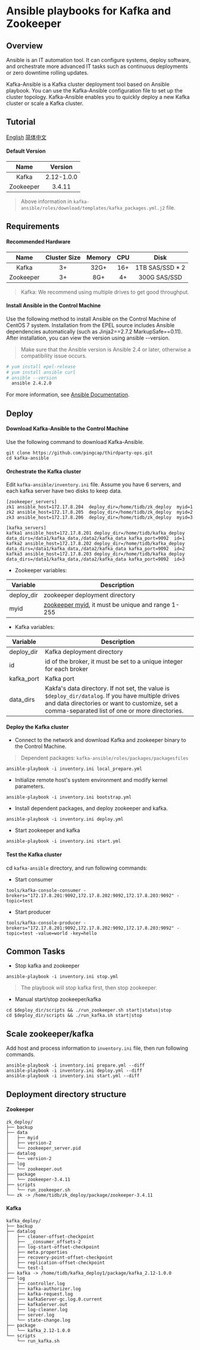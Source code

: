 # Ansible playbooks for Kafka and Zookeeper

## Overview
Ansible is an IT automation tool. It can configure systems, deploy software, and orchestrate more advanced IT tasks such as continuous deployments or zero downtime rolling updates.

Kafka-Ansible is a Kafka cluster deployment tool based on Ansible playbook. You can use the Kafka-Ansible configuration file to set up the cluster topology. Kafka-Ansible enables you to quickly deploy a new Kafka cluster or scale a Kafka cluster.

## Tutorial
[English](https://github.com/CrazyCry/kafka-install-ansible-my/README.md)
[简体中文](https://github.com/CrazyCry/kafka-install-ansible-my/blob/master/zh_cn.md)

#### Default Version
|Name|Version|
|:---:|:---:|
|Kafka|2.12-1.0.0|
|Zookeeper|3.4.11|

> Above information in `kafka-ansible/roles/download/templates/kafka_packages.yml.j2` file.

## Requirements
#### Recommended Hardware
|Name|Cluster Size|Memory|CPU|Disk|
|:---:|:---:|:---:|:---:|:---:|
|Kafka|3+|32G+|16+|1TB SAS/SSD * 2|
|Zookeeper|3+|8G+|4+|300G SAS/SSD|

> Kafka: We recommend using multiple drives to get good throughput. 

#### Install Ansible in the Control Machine

Use the following method to install Ansible on the Control Machine of CentOS 7 system. Installation from the EPEL source includes Ansible dependencies automatically (such as Jinja2==2.7.2 MarkupSafe==0.11). After installation, you can view the version using ansible --version.

> Make sure that the Ansible version is Ansible 2.4 or later, otherwise a compatibility issue occurs.

  ```bash
  # yum install epel-release
  # yum install ansible curl
  # ansible --version
    ansible 2.4.2.0
  ```

For more information, see [Ansible Documentation](http://docs.ansible.com/ansible/intro_installation.html).

## Deploy
#### Download Kafka-Ansible to the Control Machine
Use the following command to download Kafka-Ansible.
```
git clone https://github.com/pingcap/thirdparty-ops.git
cd kafka-ansible
```

#### Orchestrate the Kafka cluster
Edit `kafka-ansible/inventory.ini` file. Assume you have 6 servers, and each kafka server have two disks to keep data. 

```
[zookeeper_servers]
zk1 ansible_host=172.17.8.204  deploy_dir=/home/tidb/zk_deploy  myid=1
zk2 ansible_host=172.17.8.205  deploy_dir=/home/tidb/zk_deploy  myid=2
zk3 ansible_host=172.17.8.206  deploy_dir=/home/tidb/zk_deploy  myid=3

[kafka_servers]
kafka1 ansible_host=172.17.8.201 deploy_dir=/home/tidb/kafka_deploy data_dirs=/data1/kafka_data,/data2/kafka_data kafka_port=9092  id=1
kafka2 ansible_host=172.17.8.202 deploy_dir=/home/tidb/kafka_deploy data_dirs=/data1/kafka_data,/data2/kafka_data kafka_port=9092  id=2
kafka3 ansible_host=172.17.8.203 deploy_dir=/home/tidb/kafka_deploy data_dirs=/data1/kafka_data,/data2/kafka_data kafka_port=9092  id=3
```

- Zookeeper variables:

| Variable | Description |
| ---- | ------- |
| deploy_dir | zookeeper deployment directory |
| myid | [zookeeper myid]((http://zookeeper.apache.org/doc/current/zookeeperAdmin.html#sc_configuration)), it must be unique and range 1-255 |

- Kafka variables:

| Variable | Description |
| ---- | ------- |
| deploy_dir | Kafka deployment directory |
| id | id of the broker, it must be set to a unique integer for each broker |
| kafka_port | Kafka port |
| data_dirs | Kakfa's data directory. If not set, the value is `$deploy_dir/datalog`. If you have multiple drives and data directories or want to customize, set a comma-separated list of one or more directories. |

#### Deploy the Kafka cluster
- Connect to the network and download Kafka and zookeeper binary to the Control Machine.
> Dependent packages: `kafka-ansible/roles/packages/packagesfiles`

```
ansible-playbook -i inventory.ini local_prepare.yml
```

- Initialize remote host's system environment and modify kernel parameters.

```
ansible-playbook -i inventory.ini bootstrap.yml
```

- Install dependent packages, and deploy zookeeper and kafka.

```
ansible-playbook -i inventory.ini deploy.yml
```

- Start zookeeper and kafka

```
ansible-playbook -i inventory.ini start.yml
```

#### Test the Kafka cluster
cd `kafka-ansible` directory, and run following commands:
- Start consumer
```
tools/kafka-console-consumer -brokers="172.17.8.201:9092,172.17.8.202:9092,172.17.8.203:9092" -topic=test
```
- Start producer
```
tools/kafka-console-producer -brokers="172.17.8.201:9092,172.17.8.202:9092,172.17.8.203:9092" -topic=test -value=world -key=hello
```

## Common Tasks
- Stop kafka and zookeeper
``` 
ansible-playbook -i inventory.ini stop.yml
```
> The playbook will stop kafka first, then stop zookeeper.

- Manual start/stop zookeeper/kafka
```
cd $deploy_dir/scripts && ./run_zookeeper.sh start|status|stop
cd $deploy_dir/scripts && ./run_kafka.sh start|stop
```

## Scale zookeeper/kafka
Add host and process information to `inventory.ini` file, then run following commands.
```
ansible-playbook -i inventory.ini prepare.yml --diff
ansible-playbook -i inventory.ini deploy.yml --diff
ansible-playbook -i inventory.ini start.yml --diff
```

## Deployment directory structure
#### Zookeeper
```
zk_deploy/
├── backup
├── data
│   ├── myid
│   ├── version-2
│   └── zookeeper_server.pid
├── datalog
│   └── version-2
├── log
│   └── zookeeper.out
├── package
│   └── zookeeper-3.4.11
├── scripts
│   └── run_zookeeper.sh
└── zk -> /home/tidb/zk_deploy/package/zookeeper-3.4.11
```

#### Kafka
```
kafka_deploy/
├── backup
├── datalog
│   ├── cleaner-offset-checkpoint
│   ├── __consumer_offsets-2
│   ├── log-start-offset-checkpoint
│   ├── meta.properties
│   ├── recovery-point-offset-checkpoint
│   ├── replication-offset-checkpoint
│   └── test-1
├── kafka -> /home/tidb/kafka_deploy1/package/kafka_2.12-1.0.0
├── log
│   ├── controller.log
│   ├── kafka-authorizer.log
│   ├── kafka-request.log
│   ├── kafkaServer-gc.log.0.current
│   ├── kafkaServer.out
│   ├── log-cleaner.log
│   ├── server.log
│   └── state-change.log
├── package
│   └── kafka_2.12-1.0.0
└── scripts
    └── run_kafka.sh
```
